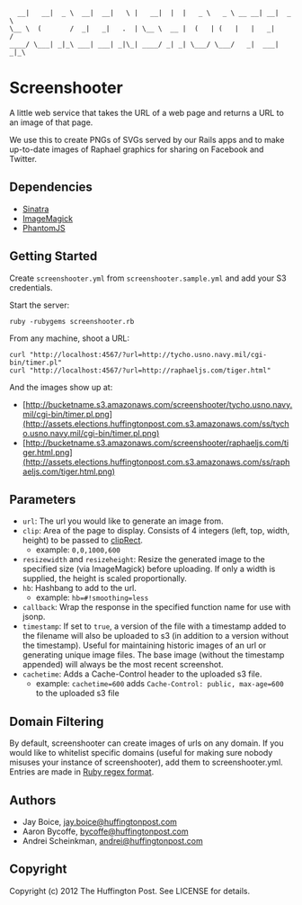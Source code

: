       __|   __|  _ \  __|  __|   \ |   __|  |  |   _ \   _ \ __ __| __|  _ \
    \__ \  (       /  _|   _|   .  | \__ \  __ |  (   | (   |   |   _|     /
    ____/ \___| _|_\ ___| ___| _|\_| ____/ _| _| \___/ \___/   _|  ___| _|_\

# Screenshooter

A little web service that takes the URL of a web page and returns a URL to an
image of that page.

We use this to create PNGs of SVGs served by our Rails apps and to make
up-to-date images of Raphael graphics for sharing on Facebook and Twitter.

## Dependencies

  * [Sinatra](http://www.sinatrarb.com/)
  * [ImageMagick](http://www.imagemagick.org/script/index.php)
  * [PhantomJS](http://phantomjs.org/)

## Getting Started

Create `screenshooter.yml` from `screenshooter.sample.yml` and add your S3 credentials.

Start the server:

    ruby -rubygems screenshooter.rb

From any machine, shoot a URL:

    curl "http://localhost:4567/?url=http://tycho.usno.navy.mil/cgi-bin/timer.pl"
    curl "http://localhost:4567/?url=http://raphaeljs.com/tiger.html"

And the images show up at:

 * [http://bucketname.s3.amazonaws.com/screenshooter/tycho.usno.navy.mil/cgi-bin/timer.pl.png](http://assets.elections.huffingtonpost.com.s3.amazonaws.com/ss/tycho.usno.navy.mil/cgi-bin/timer.pl.png)
 * [http://bucketname.s3.amazonaws.com/screenshooter/raphaeljs.com/tiger.html.png](http://assets.elections.huffingtonpost.com.s3.amazonaws.com/ss/raphaeljs.com/tiger.html.png)

## Parameters

- `url`: The url you would like to generate an image from.
- `clip`: Area of the page to display. Consists of 4 integers (left, top, width, height) to be passed to
  [clipRect](https://github.com/ariya/phantomjs/wiki/API-Reference-WebPage#cliprect-object).
  - example: `0,0,1000,600`
- `resizewidth` and `resizeheight`: Resize the generated image to the specified
  size (via ImageMagick) before uploading. If only a width is supplied, the height is scaled proportionally.
- `hb`: Hashbang to add to the url.
  - example: `hb=#!smoothing=less`
- `callback`: Wrap the response in the specified function name for use with jsonp.
- `timestamp`: If set to `true`, a version of the file with a timestamp added to the filename will also
  be uploaded to s3 (in addition to a version without the timestamp). Useful for maintaining historic
  images of an url or generating unique image files. The base image (without the timestamp appended) will
  always be the most recent screenshot.
- `cachetime`: Adds a Cache-Control header to the uploaded s3 file.
  - example: `cachetime=600` adds `Cache-Control: public, max-age=600` to the uploaded s3 file

## Domain Filtering

By default, screenshooter can create images of urls on any domain. If you would like to whitelist
specific domains (useful for making sure nobody misuses your instance of screenshooter), add them to
screenshooter.yml. Entries are made in [Ruby regex format](http://rubular.com/).

## Authors

- Jay Boice, jay.boice@huffingtonpost.com
- Aaron Bycoffe, bycoffe@huffingtonpost.com
- Andrei Scheinkman, andrei@huffingtonpost.com

## Copyright

Copyright (c) 2012 The Huffington Post. See LICENSE for details.